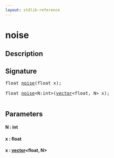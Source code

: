 ```yaml
---
layout: stdlib-reference
---
```


# noise

## Description





## Signature 

<pre>
<span class="code_keyword">float</span> <a href="/stdlib-reference/global-decls/noise">noise</a>(<span class="code_keyword">float</span> <span class='code_param'>x</span>);

<span class="code_keyword">float</span> <a href="/stdlib-reference/global-decls/noise">noise</a>&lt;N:<span class="code_keyword">int</span>&gt;(<a href="/stdlib-reference/types/vector/index" class="code_type">vector</a>&lt;<span class="code_keyword">float</span>, N&gt; <span class='code_param'>x</span>);

</pre>

## Parameters

#### N  : int
#### x  : float
#### x  : [vector](/stdlib-reference/types/vector/index)\<float, N\>


